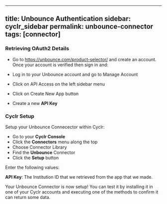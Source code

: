 ---
  title: Unbounce Authentication
  sidebar: cyclr_sidebar
  permalink: unbounce-connector
  tags: [connector]
  ---

  ### Retrieving OAuth2 Details

  * Go to https://unbounce.com/product-selector/ and create an account. Once your account is verified then sign in and:

  * Log in to your Unbounce account and go to Manage Account
  * Click on API Access on the left sidebar menu
  * Click on Create New App button
  * Create a new **API Key**

  ### Cyclr Setup

  Setup your Unbounce Connecector within Cyclr:

  *   Go to your **Cyclr Console**
  *   Click the **Connectors** menu along the top
  *   Choose Connector Library
  *   Find the **Unbounce** Connector
  *   Click the **Setup** button

  Enter the following values:

  **API Key**:  The Institution ID that we retrieved from the app that we made.

  Your Unbounce Connector is now setup! You can test it by installing it in one of your Cyclr accounts and executing one of the methods to confirm it can return some data.
